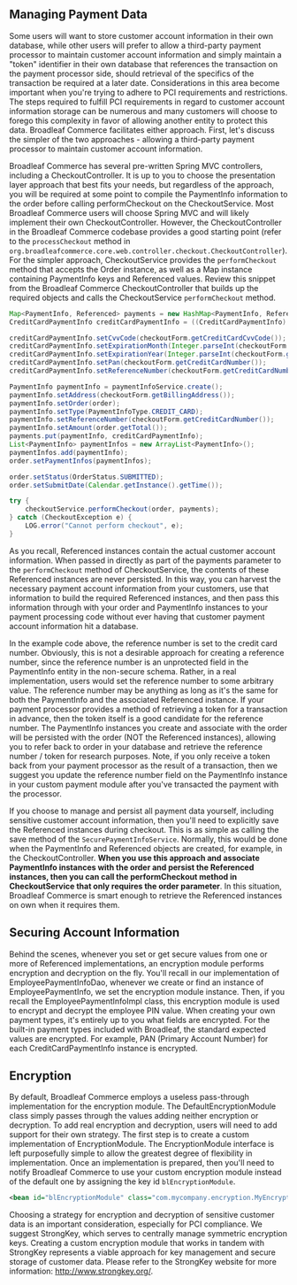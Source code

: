 ## Managing Payment Data

Some users will want to store customer account information in their own database, while other users will prefer to allow a third-party payment processor to maintain customer account information and simply maintain a "token" identifier in their own database that references the transaction on the payment processor side, should retrieval of the specifics of the transaction be required at a later date. Considerations in this area become important when you're trying to adhere to PCI requirements and restrictions. The steps required to fulfill PCI requirements in regard to customer account information storage can be numerous and many customers will choose to forego this complexity in favor of allowing another entity to protect this data. Broadleaf Commerce facilitates either approach. First, let's discuss the simpler of the two approaches - allowing a third-party payment processor to maintain customer account information.

Broadleaf Commerce has several pre-written Spring MVC controllers, including a CheckoutController. It is up to you to choose the presentation layer approach that best fits your needs, but regardless of the approach, you will be required at some point to compile the PaymentInfo information to the order before calling performCheckout on the CheckoutService. Most Broadleaf Commerce users will choose Spring MVC and will likely implement their own CheckoutController. However, the CheckoutController in the Broadleaf Commerce codebase provides a good starting point (refer to the `processCheckout` method in `org.broadleafcommerce.core.web.controller.checkout.CheckoutController`). For the simpler approach, CheckoutService provides the `performCheckout` method that accepts the Order instance, as well as a Map instance containing PaymentInfo keys and Referenced values. Review this snippet from the Broadleaf Commerce CheckoutController that builds up the required objects and calls the CheckoutService `performCheckout` method.

```java
Map<PaymentInfo, Referenced> payments = new HashMap<PaymentInfo, Referenced>();
CreditCardPaymentInfo creditCardPaymentInfo = ((CreditCardPaymentInfo) securePaymentInfoService.create(PaymentInfoType.CREDIT_CARD));

creditCardPaymentInfo.setCvvCode(checkoutForm.getCreditCardCvvCode());
creditCardPaymentInfo.setExpirationMonth(Integer.parseInt(checkoutForm.getCreditCardExpMonth()));
creditCardPaymentInfo.setExpirationYear(Integer.parseInt(checkoutForm.getCreditCardExpYear()));
creditCardPaymentInfo.setPan(checkoutForm.getCreditCardNumber());
creditCardPaymentInfo.setReferenceNumber(checkoutForm.getCreditCardNumber());

PaymentInfo paymentInfo = paymentInfoService.create();
paymentInfo.setAddress(checkoutForm.getBillingAddress());
paymentInfo.setOrder(order);
paymentInfo.setType(PaymentInfoType.CREDIT_CARD);
paymentInfo.setReferenceNumber(checkoutForm.getCreditCardNumber());
paymentInfo.setAmount(order.getTotal());
payments.put(paymentInfo, creditCardPaymentInfo);
List<PaymentInfo> paymentInfos = new ArrayList<PaymentInfo>();
paymentInfos.add(paymentInfo);
order.setPaymentInfos(paymentInfos);

order.setStatus(OrderStatus.SUBMITTED);
order.setSubmitDate(Calendar.getInstance().getTime());

try {
    checkoutService.performCheckout(order, payments);
} catch (CheckoutException e) {
    LOG.error("Cannot perform checkout", e);
}
```

As you recall, Referenced instances contain the actual customer account information. When passed in directly as part of the payments parameter to the `performCheckout` method of CheckoutService, the contents of these Referenced instances are never persisted. In this way, you can harvest the necessary payment account information from your customers, use that information to build the required Referenced instances, and then pass this information through with your order and PaymentInfo instances to your payment processing code without ever having that customer payment account information hit a database.

In the example code above, the reference number is set to the credit card number. Obviously, this is not a desirable approach for creating a reference number, since the reference number is an unprotected field in the PaymentInfo entity in the non-secure schema. Rather, in a real implementation, users would set the reference number to some arbitrary value. The reference number may be anything as long as it's the same for both the PaymentInfo and the associated Referenced instance. If your payment processor provides a method of retrieving a token for a transaction in advance, then the token itself is a good candidate for the reference number. The PaymentInfo instances you create and associate with the order will be persisted with the order (NOT the Referenced instances), allowing you to refer back to order in your database and retrieve the reference number / token for research purposes. Note, if you only receive a token back from your payment processor as the result of a transaction, then we suggest you update the reference number field on the PaymentInfo instance in your custom payment module after you've transacted the payment with the processor.

If you choose to manage and persist all payment data yourself, including sensitive customer account information, then you'll need to explicitly save the Referenced instances during checkout. This is as simple as calling the save method of the `SecurePaymentInfoService`. Normally, this would be done when the PaymentInfo and Referenced objects are created, for example, in the CheckoutController. **When you use this approach and associate PaymentInfo instances with the order and persist the Referenced instances, then you can call the performCheckout method in CheckoutService that only requires the order parameter**. In this situation, Broadleaf Commerce is smart enough to retrieve the Referenced instances on own when it requires them.


## <a id="Securing-Account-Information"></a> Securing Account Information

Behind the scenes, whenever you set or get secure values from one or more of Referenced implementations, an encryption module performs encryption and decryption on the fly. You'll recall in our implementation of EmployeePaymentInfoDao, whenever we create or find an instance of EmployeePaymentInfo, we set the encryption module instance. Then, if you recall the EmployeePaymentInfoImpl class, this encryption module is used to encrypt and decrypt the employee PIN value. When creating your own payment types, it's entirely up to you what fields are encrypted. For the built-in payment types included with Broadleaf, the standard expected values are encrypted. For example, PAN (Primary Account Number) for each CreditCardPaymentInfo instance is encrypted.

## <a id="Encryption"></a>Encryption

By default, Broadleaf Commerce employs a useless pass-through implementation for the encryption module. The DefaultEncryptionModule class simply passes through the values adding neither encryption or decryption. To add real encryption and decryption, users will need to add support for their own strategy. The first step is to create a custom implementation of EncryptionModule. The EncryptionModule interface is left purposefully simple to allow the greatest degree of flexibility in implementation. Once an implementation is prepared, then you'll need to notify Broadleaf Commerce to use your custom encryption module instead of the default one by assigning the key id `blEncryptionModule`.

```xml
<bean id="blEncryptionModule" class="com.mycompany.encryption.MyEncryptionModule"/>
```

Choosing a strategy for encryption and decryption of sensitive customer data is an important consideration, especially for PCI compliance. We suggest StrongKey, which serves to centrally manage symmetric encryption keys. Creating a custom encryption module that works in tandem with StrongKey represents a viable approach for key management and secure storage of customer data. Please refer to the StrongKey website for more information: http://www.strongkey.org/. 

